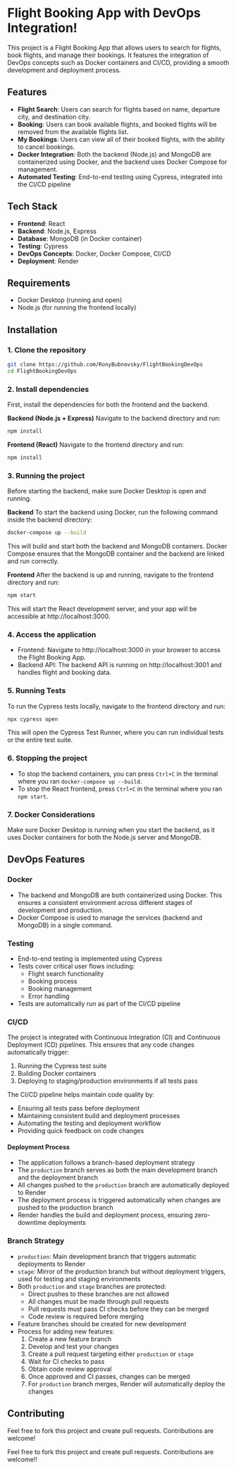 # Flight Booking App with DevOps Integration!

This project is a Flight Booking App that allows users to search for flights, book flights, and manage their bookings. It features the integration of DevOps concepts such as Docker containers and CI/CD, providing a smooth development and deployment process.

## Features

- **Flight Search**: Users can search for flights based on name, departure city, and destination city.
- **Booking**: Users can book available flights, and booked flights will be removed from the available flights list.
- **My Bookings**: Users can view all of their booked flights, with the ability to cancel bookings.
- **Docker Integration**: Both the backend (Node.js) and MongoDB are containerized using Docker, and the backend uses Docker Compose for management.
- **Automated Testing**: End-to-end testing using Cypress, integrated into the CI/CD pipeline

## Tech Stack

- **Frontend**: React
- **Backend**: Node.js, Express
- **Database**: MongoDB (in Docker container)
- **Testing**: Cypress
- **DevOps Concepts**: Docker, Docker Compose, CI/CD
- **Deployment**: Render

## Requirements

- Docker Desktop (running and open)
- Node.js (for running the frontend locally)

## Installation

### 1. Clone the repository

```bash
git clone https://github.com/RonyBubnovsky/FlightBookingDevOps
cd FlightBookingDevOps
```

### 2. Install dependencies

First, install the dependencies for both the frontend and the backend.

**Backend (Node.js + Express)**
Navigate to the backend directory and run:

```bash
npm install
```

**Frontend (React)**
Navigate to the frontend directory and run:

```bash
npm install
```

### 3. Running the project

Before starting the backend, make sure Docker Desktop is open and running.

**Backend**
To start the backend using Docker, run the following command inside the backend directory:

```bash
docker-compose up --build
```

This will build and start both the backend and MongoDB containers. Docker Compose ensures that the MongoDB container and the backend are linked and run correctly.

**Frontend**
After the backend is up and running, navigate to the frontend directory and run:

```bash
npm start
```

This will start the React development server, and your app will be accessible at http://localhost:3000.

### 4. Access the application

- Frontend: Navigate to http://localhost:3000 in your browser to access the Flight Booking App.
- Backend API: The backend API is running on http://localhost:3001 and handles flight and booking data.

### 5. Running Tests

To run the Cypress tests locally, navigate to the frontend directory and run:

```bash
npx cypress open
```

This will open the Cypress Test Runner, where you can run individual tests or the entire test suite.

### 6. Stopping the project

- To stop the backend containers, you can press `Ctrl+C` in the terminal where you ran `docker-compose up --build`.
- To stop the React frontend, press `Ctrl+C` in the terminal where you ran `npm start`.

### 7. Docker Considerations

Make sure Docker Desktop is running when you start the backend, as it uses Docker containers for both the Node.js server and MongoDB.

## DevOps Features

### Docker

- The backend and MongoDB are both containerized using Docker. This ensures a consistent environment across different stages of development and production.
- Docker Compose is used to manage the services (backend and MongoDB) in a single command.

### Testing

- End-to-end testing is implemented using Cypress
- Tests cover critical user flows including:
  - Flight search functionality
  - Booking process
  - Booking management
  - Error handling
- Tests are automatically run as part of the CI/CD pipeline

### CI/CD

The project is integrated with Continuous Integration (CI) and Continuous Deployment (CD) pipelines. This ensures that any code changes automatically trigger:

1. Running the Cypress test suite
2. Building Docker containers
3. Deploying to staging/production environments if all tests pass

The CI/CD pipeline helps maintain code quality by:

- Ensuring all tests pass before deployment
- Maintaining consistent build and deployment processes
- Automating the testing and deployment workflow
- Providing quick feedback on code changes

#### Deployment Process

- The application follows a branch-based deployment strategy
- The `production` branch serves as both the main development branch and the deployment branch
- All changes pushed to the `production` branch are automatically deployed to Render
- The deployment process is triggered automatically when changes are pushed to the production branch
- Render handles the build and deployment process, ensuring zero-downtime deployments

### Branch Strategy

- `production`: Main development branch that triggers automatic deployments to Render
- `stage`: Mirror of the production branch but without deployment triggers, used for testing and staging environments
- Both `production` and `stage` branches are protected:
  - Direct pushes to these branches are not allowed
  - All changes must be made through pull requests
  - Pull requests must pass CI checks before they can be merged
  - Code review is required before merging
- Feature branches should be created for new development
- Process for adding new features:
  1. Create a new feature branch
  2. Develop and test your changes
  3. Create a pull request targeting either `production` or `stage`
  4. Wait for CI checks to pass
  5. Obtain code review approval
  6. Once approved and CI passes, changes can be merged
  7. For `production` branch merges, Render will automatically deploy the changes

## Contributing

Feel free to fork this project and create pull requests. Contributions are welcome!

Feel free to fork this project and create pull requests. Contributions are welcome!!
